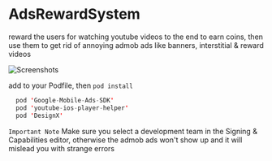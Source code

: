# AdsRewardSystem

reward the users for watching youtube videos to the end to earn coins, then use them to get rid of annoying admob ads like banners, interstitial & reward videos 

![Screenshots](https://user-images.githubusercontent.com/38237387/133344360-5dbdc7eb-a16a-43f7-80b6-6c167409e26b.png)


add to your Podfile, then `pod install`

```swift 
  pod 'Google-Mobile-Ads-SDK'
  pod 'youtube-ios-player-helper'
  pod 'DesignX'
```

`Important Note`
Make sure you select a development team in the Signing & Capabilities editor, otherwise the admob ads won't show up and it will mislead you with strange errors
